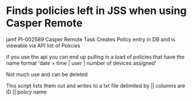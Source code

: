 # Finds policies left in JSS when using Casper Remote

jamf PI-002589
Casper Remote Task Creates Policy entry in DB and is viewable via API list of Policies

if you use the api you can end up pulling in a load of policies that have the name format
 'date + time | user | number of devices assigned'

Not much use and can be deleted

This script lists them  out and writes to a txt file delimited by ||
columns are ID || policy name

